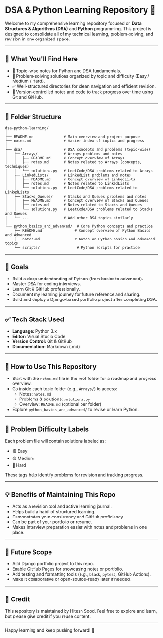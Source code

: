 # DSA & Python Learning Repository 🚀

Welcome to my comprehensive learning repository focused on **Data Structures & Algorithms (DSA)** and **Python** programming. This project is designed to consolidate all of my technical learning, problem-solving, and revision in one organized space.

---

## 📌 What You'll Find Here

- 📘 Topic-wise notes for Python and DSA fundamentals.
- 🧠 Problem-solving solutions organized by topic and difficulty (Easy / Medium / Hard).
- ✅ Well-structured directories for clean navigation and efficient revision.
- 🔁 Version-controlled notes and code to track progress over time using Git and GitHub.

---

## 📂 Folder Structure

```
dsa-python-learning/
│
├── README.md              # Main overview and project purpose
├── notes.md               # Master index of topics and progress
│
├── dsa/                   # DSA concepts and problems (topic-wise)
│   ├── Arrays/            # Arrays problems and notes
│   │   ├── README.md      # Concept overview of Arrays
│   │   ├── notes.md       # Notes related to Arrays (concepts, techniques)
│   │   └── solutions.py   # LeetCode/DSA problems related to Arrays
│   ├── LinkedLists/       # LinkedList problems and notes
│   │   ├── README.md      # Concept overview of LinkedLists
│   │   ├── notes.md       # Notes related to LinkedLists
│   │   └── solutions.py   # LeetCode/DSA problems related to LinkedLists
│   ├── Stacks_Queues/     # Stacks and Queues problems and notes
│   │   ├── README.md      # Concept overview of Stacks and Queues
│   │   ├── notes.md       # Notes related to Stacks and Queues
│   │   └── solutions.py   # LeetCode/DSA problems related to Stacks and Queues
│   └── ...                # Add other DSA topics similarly
│
└── python_basics_and_advanced/  # Core Python concepts and practice
    ├── README.md               # Concept overview of Python Basics and Advanced
    ├── notes.md                # Notes on Python basics and advanced topics
    └── scripts/                 # Python scripts for practice
```


---

## 🎯 Goals

- Build a deep understanding of Python (from basics to advanced).
- Master DSA for coding interviews.
- Learn Git & GitHub professionally.
- Document my learning journey for future reference and sharing.
- Build and deploy a Django-based portfolio project after completing DSA.

---

## ✅ Tech Stack Used

- **Language:** Python 3.x
- **Editor:** Visual Studio Code
- **Version Control:** Git & GitHub
- **Documentation:** Markdown (.md)

---

## 🧭 How to Use This Repository

- Start with the `notes.md` file in the root folder for a roadmap and progress overview.
- Go inside each topic folder (e.g., `Arrays/`) to access:
  - Notes: `notes.md`
  - Problems & solutions: `solutions.py`
  - Overview: `README.md` (optional per folder)
- Explore `python_basics_and_advanced/` to revise or learn Python.

---

## 🧠 Problem Difficulty Labels

Each problem file will contain solutions labeled as:

- 🟢 Easy
- 🟡 Medium
- 🔴 Hard

These tags help identify problems for revision and tracking progress.

---

## 💡 Benefits of Maintaining This Repo

- Acts as a revision tool and active learning journal.
- Helps build a habit of structured learning.
- Demonstrates your consistency and GitHub proficiency.
- Can be part of your portfolio or resume.
- Makes interview preparation easier with notes and problems in one place.

---

## 🚀 Future Scope

- Add Django portfolio project to this repo.
- Enable GitHub Pages for showcasing notes or portfolio.
- Add testing and formatting tools (e.g., `black`, `pytest`, GitHub Actions).
- Make it collaborative or open-source-ready later if needed.

---

## 🙏 Credit

This repository is maintained by Hitesh Sood. Feel free to explore and learn, but please give credit if you reuse content.

---

Happy learning and keep pushing forward! 🌱
